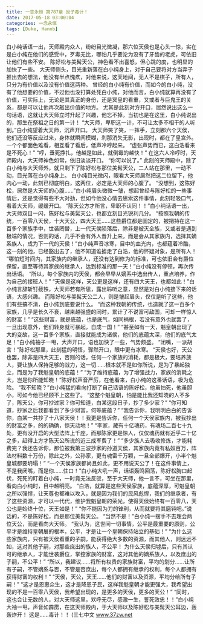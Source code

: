 ```yaml
---
title: 一念永恒 第787章 庶子毒计！
date: 2017-05-18 03:00:04
categories: 一念永恒
tags: [Duke, Hannb]
---
```


白小纯话语一出，天师殿内众人，纷纷目光微凝，那六位天侯也是心头一惊，实在是白小纯在他们的感受中，歹毒无比，哪怕几乎要沦为没有了牙齿的老虎，可依旧让他们有些不安。
陈好松与美髯天公，神色看不出喜怒，但心跳的度，也明显的加快了一些。
大天师侧头，目光重新落在白小纯身上，对于自己要将对方当弃子推出去的想法，他没有半点愧疚，对他来说，这天地间，无人不是棋子，所有人，只分为有价值以及没有价值这两种。
曾经的白小纯有价值，而如今的白小纯，没有了他想要的价值，不过他也没打算处死白小纯，对他而言，白小纯就算再没有了价值，可实际上，无论是其真正的身份，还是冥皇的看重，又或者与巨鬼王的关系，都是可以让他再次敲出价值的地方。
尤其是此刻对方开口，居然说出这么一句话语，这就让大天师立时升起了兴趣，他忘不掉，当初也是在这里，白小纯说出的，那生在祭祖之日的第一计！
“大天师，卑职这一计，不可让太多不相干的人听到。”白小纯望着大天师，沉声开口。
大天师笑了笑，一挥手，立刻那六个天侯，他们还没等反应过来，身体就瞬间模糊，刹那消失无影，出现时，都在了皇宫外。
一个个都面色难看，相互看了看后，低声冷哼起来。
“虚张声势而已，这白浩看来是不死心！”
“哼，垂死挣扎，他越是如此，就倒霉的越快！”
在这六人冷哼时，天师殿内，大天师神色如常，依旧淡淡开口。
“你可以说了。”
此刻的天师殿中，除了白小纯与大天师外，就只剩下了陈好松与那位美髯天公，二人站在那里，一动不动，目光落在白小纯身上。
白小纯目光微闪，眼看大天师居然把这二位留下，他内心一动，此刻已彻底明白，这两位，必定是大天师的心腹了。
“没想到，这陈好松，居然是大天师的心腹……”白小纯眉头微微一皱，想起曾经与陈好松的一些事情后，还是觉得有些不大对劲，但如今他没心情去思索这件事情，此刻轻吸口气，看着大天师，缓缓开口。
“陈天公方才所言，卑职不认同！！”白小纯话语一出，大天师双目一闪，陈好松与美髯天公，也都立刻目光锐利几分。
“按照我朝的传统，一百零八天侯，十大天公，四大天王……这些爵位都是固定的，被把持在这一百多个家族手中，世袭罔替，上一代天侯陨落后，除非是被灭全族，又或者是遇到极端的情况，否则的话，几乎不会有外人晋升上来，而是会从其家族内，选择其嫡系族人，成为下一代的天侯！”白小纯声音冰寒，目中的血光内，也都蕴着冷酷，这一刻的他，已经豁出去了，他不知道谁掳走了白浩，他的怀疑对象，是所有人！
“哪怕短时间内，其家族内的继承人，还没有达到修为的标准，可也依旧会有爵位保留，直至等待其家族的继承人，达到标准的那一天！”白小纯没有停顿，再次传出话语。
“所以，每个家族内的天侯，都会早早从嫡系中选出传人，重点培养，作为自己的接班人！”
“天侯是这样，天公更是这样，还有四大天王，也都如此！”白小纯言辞斩钉截铁，大天师若有所思，露出聆听之意，显然是对白小纯接下来的话语，大感兴趣。
而陈好松与美髯天公二人，则是皱起眉头，仅仅是听了这些，他们有些搞不清，白小纯到底要说什么。
“而这种我朝的传统，也造就了这一百多个家族，几乎是长久不衰，越来越强盛的同时，累计了不说富可敌国，可却一样惊人的财富！”
“这些财富，就是底蕴，也是底气，如同祸根，若没有意外也就罢了，一旦出现意外，他们转身就可暴起，自成一国！”
“甚至如有一天，魁皇朝出现了大的变故，这一百多个家族，直接就能成为诸侯，他们的底蕴太深，他们的底气太足！”白小纯袖子一甩，大声开口，语也加快了一些，气势颇盛。
“闭嘴，一派胡言！”陈好松那里，此刻猛的明悟，骤然开口，眼中更有冰寒。
“天侯也好，天公也罢，除非是四大天王，否则的话，任何一个家族的消耗，都是极大，要培养族人，要让族人保持足够的战力，这一切……根本就不是如你所说，是为了暴起独立，而是为了我魁皇朝的底蕴！”
“为了维持底蕴，为了增强战力，家族的消耗之大，岂是你所能知晓！”陈好松声音严厉，在他看来，白小纯的这番话语，极为危险。
“我不知晓？”白小纯猛的看向打断了自己话语的陈好松，他虽怕死，他虽胆小，可如今他已经顾不上这些了。
“这整个魁皇朝，怕是能比我还知晓的人不多了，陈天公，你可抄过家？你可知道，白某这段日子，抄了多少家？”
“你可知道，抄家之后我都看到了多少财富，何等底蕴？”
“我告诉你，我明明白白的告诉你，白某一共抄了十八家天侯！！我更是告诉你，任何一个天侯家族内，被我抄出的财富之多，的的确确，惊天动地！”
“李家，藏有十亿魂药，有魂场二百七十九处，更有没开启的大型法阵上千座，而那陈家更是惊人，仅仅魂药就有近乎二十亿之多，赶得上方才陈天公所说的近三成军费了！”
“多少族人去吸收修炼，才能耗费完？我还告诉你，那位被我第三波抄家的孙道天侯，其家族内竟有私奴百万，阵法材料数十万份，除此之外，公孙家，更有魂雷千万颗，一旦全部爆开，小半个魁皇城都要坍塌！”
“一个天侯家族都尚且如此，更不用说天公了！在这件事情上，不是我闭嘴，而是你……住口！”白小纯大吼一声，话语轰鸣回荡，陈好松胸口起伏，死死的盯着白小纯，一时竟无法反驳，至于大天师，他一言不，可坐在那里，看向白小纯时，目中越明亮。
“白浩，就算是这些天侯家族，底蕴深厚，可魁皇朝之所以强悍，让天尊也都难以攻入，就是因为我们的民风彪悍，我们的继承者，有了这些资源，才可以一代代，维护我魁皇朝的荣光，使得天侯始终有一百零八，天公也是始终十位，天王如是！”
“你不能因为刀的锋利，从而就要将其磨钝吧。”说话的，不是陈好松，而是那位美髯天公。
“当然不是！”白小纯一摆手不去理会两位天公，而是看向大天师。
“我认为，这世间一切事情，公平是最重要的原则，公平才是维持皇朝展的根本，公平，才是让一个皇朝保持站立的基础！”
“为什么这些家族内，只有被天侯看重的子嗣，能获得绝大多数的资源，而其他人，则远远不如，这对其他子嗣，对那些庶出的族人，不公平！
为什么天侯归墟后，只有其认可的继承人，才能世袭爵位，掌控家族的财富，这对其他的嫡系族人，以及庶出的子嗣，不公平！”
“所以，我建议……将所有权贵的家族财富，平均的划分……让所有子嗣，不管嫡系与否，不管是否庶出，每个人都拥有继承的权利，每个人都拥有获得财富的权利！”
“天侯，天公，天王……他们的财富以及资源，平均分给所有子嗣！”
“这才是恩惠众生，这才是降恩子民，这样我魁皇朝才能更强大，我希望出现的不是一百零八天侯，我希望出现的，是更多的天侯，更多的天公！”
“同时，这也会让无数的人，对大天师这里，欢呼无尽，感激一生，誓死效忠！！”白小纯大袖一甩，声音如霹雳，在这天师殿内，于大天师以及陈好松与美髯天公耳边，轰轰炸开！
这是……毒计！！
(三七中文 www.37zw.net